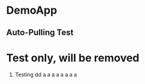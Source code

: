 # DemoApp
## Auto-Pulling Test
Test only, will be removed
==========================
1. Testing
dd
a
a
a
a
a
a
a
a
